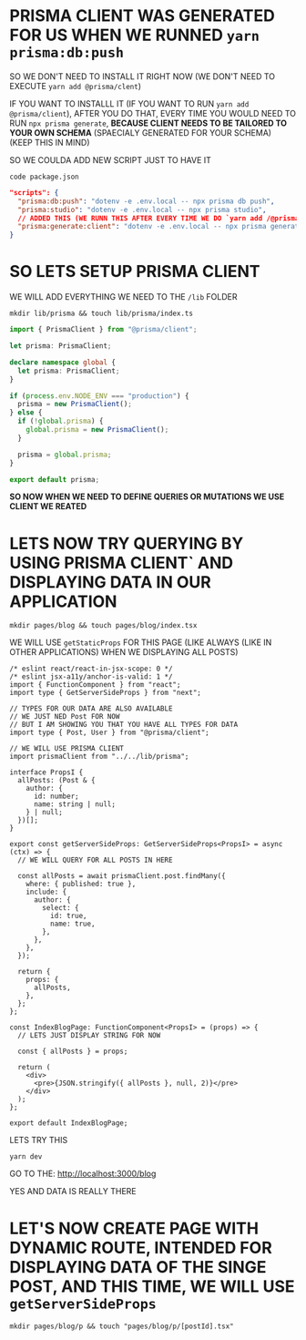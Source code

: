 # PRISMA CLIENT WAS GENERATED FOR US WHEN WE RUNNED `yarn prisma:db:push`

SO WE DON'T NEED TO INSTALL IT RIGHT NOW (WE DON'T NEED TO EXECUTE `yarn add @prisma/clent`)

IF YOU WANT TO INSTALLL IT (IF YOU WANT TO RUN `yarn add @prisma/client`), AFTER YOU DO THAT, EVERY TIME YOU WOULD NEED TO RUN `npx prisma generate`, **BECAUSE CLIENT NEEDS TO BE TAILORED TO YOUR OWN SCHEMA** (SPAECIALY GENERATED FOR YOUR SCHEMA) (KEEP THIS IN MIND)

SO WE COULDA ADD NEW SCRIPT JUST TO HAVE IT

```
code package.json
```

```json
"scripts": {
  "prisma:db:push": "dotenv -e .env.local -- npx prisma db push",
  "prisma:studio": "dotenv -e .env.local -- npx prisma studio",
  // ADDED THIS (WE RUNN THIS AFTER EVERY TIME WE DO `yarn add /@prisma/client`)
  "prisma:generate:client": "dotenv -e .env.local -- npx prisma generate",
}
```

# SO LETS SETUP PRISMA CLIENT

WE WILL ADD EVERYTHING WE NEED TO THE `/lib` FOLDER

```
mkdir lib/prisma && touch lib/prisma/index.ts
```

```ts
import { PrismaClient } from "@prisma/client";

let prisma: PrismaClient;

declare namespace global {
  let prisma: PrismaClient;
}

if (process.env.NODE_ENV === "production") {
  prisma = new PrismaClient();
} else {
  if (!global.prisma) {
    global.prisma = new PrismaClient();
  }

  prisma = global.prisma;
}

export default prisma;
```

**SO NOW WHEN WE NEED TO DEFINE QUERIES OR MUTATIONS WE USE CLIENT WE REATED**

# LETS NOW TRY QUERYING BY USING PRISMA CLIENT` AND DISPLAYING DATA IN OUR APPLICATION

```
mkdir pages/blog && touch pages/blog/index.tsx
```

WE WILL USE `getStaticProps` FOR THIS PAGE (LIKE ALWAYS (LIKE IN OTHER APPLICATIONS) WHEN WE DISPLAYING ALL POSTS)

```tsx
/* eslint react/react-in-jsx-scope: 0 */
/* eslint jsx-a11y/anchor-is-valid: 1 */
import { FunctionComponent } from "react";
import type { GetServerSideProps } from "next";

// TYPES FOR OUR DATA ARE ALSO AVAILABLE
// WE JUST NED Post FOR NOW
// BUT I AM SHOWING YOU THAT YOU HAVE ALL TYPES FOR DATA
import type { Post, User } from "@prisma/client";

// WE WILL USE PRISMA CLIENT
import prismaClient from "../../lib/prisma";

interface PropsI {
  allPosts: (Post & {
    author: {
      id: number;
      name: string | null;
    } | null;
  })[];
}

export const getServerSideProps: GetServerSideProps<PropsI> = async (ctx) => {
  // WE WILL QUERY FOR ALL POSTS IN HERE

  const allPosts = await prismaClient.post.findMany({
    where: { published: true },
    include: {
      author: {
        select: {
          id: true,
          name: true,
        },
      },
    },
  });

  return {
    props: {
      allPosts,
    },
  };
};

const IndexBlogPage: FunctionComponent<PropsI> = (props) => {
  // LETS JUST DISPLAY STRING FOR NOW

  const { allPosts } = props;

  return (
    <div>
      <pre>{JSON.stringify({ allPosts }, null, 2)}</pre>
    </div>
  );
};

export default IndexBlogPage;
```

LETS TRY THIS

```
yarn dev
```

GO TO THE: <http://localhost:3000/blog>

YES AND DATA IS REALLY THERE

# LET'S NOW CREATE PAGE WITH DYNAMIC ROUTE, INTENDED FOR DISPLAYING DATA OF THE SINGE POST, AND THIS TIME, WE WILL USE `getServerSideProps`

```
mkdir pages/blog/p && touch "pages/blog/p/[postId].tsx"
```

```tsx

```
